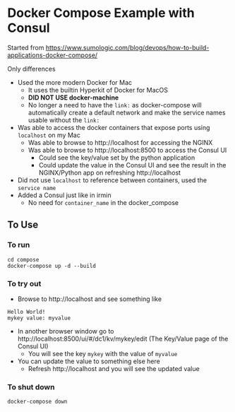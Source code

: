 # Docker Compose Example with Consul

Started from https://www.sumologic.com/blog/devops/how-to-build-applications-docker-compose/

Only differences
* Used the more modern Docker for Mac
  * It uses the builtin Hyperkit of Docker for MacOS
  *  __DID NOT USE docker-machine__
  * No longer a need to have the `link:` as docker-compose will automatically
    create a default network and make the service names usable without the
    `link:`
* Was able to access the docker containers that expose ports using `localhost` on my Mac
  * Was able to browse to http://localhost for accessing the NGINX
  * Was able to browse to http://localhost:8500 to access the Consul UI
    * Could see the key/value set by the python application
    * Could update the value in the Consul UI and see the result in the NGINX/Python app on refreshing http://localhost
* Did not use `localhost` to reference between containers, used the `service name`
* Added a Consul just like in irmin
  * No need for `container_name` in the docker_compose

## To Use

### To run
```
cd compose
docker-compose up -d --build
```

### To try out

* Browse to http://localhost and see something like

```
Hello World!
mykey value: myvalue
```

* In another browser window go to http://localhost:8500/ui/#/dc1/kv/mykey/edit
  (The Key/Value page of the Consul UI)
  * You will see the key `mykey` with the value of `myvalue`
* You can update the value to something else here
  * Refresh http://localhost and you will see the updated value
  

### To shut down

```
docker-compose down
```
